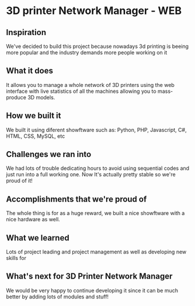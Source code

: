 # 3D printer Network Manager - WEB

## Inspiration

We've decided to build this project because nowadays 3d printing is beeing more popular and the industry demands more people working on it

## What it does

It allows you to manage a whole network of 3D printers using the web interface with live statistics of all the machines allowing you to mass-produce 3D models.

## How we built it

We built it using diferent showftware such as: Python, PHP, Javascript, C#, HTML, CSS, MySQL, etc

## Challenges we ran into

We had lots of trouble dedicating hours to avoid using sequential codes and just run into a full working one. Now It's actually pretty stable so we're proud of it!

## Accomplishments that we're proud of

The whole thing is for as a huge reward, we built a nice showftware with a nice hardware as well.

## What we learned

Lots of project leading and project management as well as developing new skills for 

## What's next for 3D Printer Network Manager
We would be very happy to continue developing it since it can be much better by adding lots of modules and stuff!
